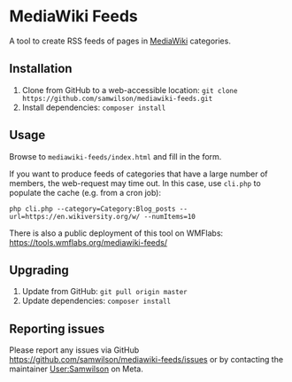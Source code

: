 MediaWiki Feeds
===============

A tool to create RSS feeds of pages in [MediaWiki](https://mediawiki.org) categories.

## Installation

1. Clone from GitHub to a web-accessible location: `git clone https://github.com/samwilson/mediawiki-feeds.git`
2. Install dependencies: `composer install`

## Usage

Browse to `mediawiki-feeds/index.html` and fill in the form.

If you want to produce feeds of categories that have a large number of members,
the web-request may time out. In this case, use `cli.php` to populate the cache
(e.g. from a cron job):

    php cli.php --category=Category:Blog_posts --url=https://en.wikiversity.org/w/ --numItems=10

There is also a public deployment of this tool on WMFlabs:
https://tools.wmflabs.org/mediawiki-feeds/

## Upgrading

1. Update from GitHub: `git pull origin master`
2. Update dependencies: `composer install`

## Reporting issues

Please report any issues via GitHub https://github.com/samwilson/mediawiki-feeds/issues
or by contacting the maintainer [User:Samwilson](https://meta.wikimedia.org/wiki/User:Samwilson) on Meta.

